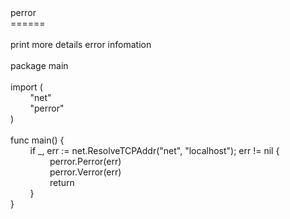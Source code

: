 <div>perror</div><div>======</div><div><br></div><div>print more details error infomation</div><div><br></div><div><div>package main</div><div><br></div><div>import (</div><div>&nbsp; &nbsp; &nbsp; &nbsp; "net"</div><div>&nbsp; &nbsp; &nbsp; &nbsp; "perror"</div><div>)</div><div><br></div><div>func main() {</div><div>&nbsp; &nbsp; &nbsp; &nbsp; if _, err := net.ResolveTCPAddr("net", "localhost"); err != nil {</div><div>&nbsp; &nbsp; &nbsp; &nbsp; &nbsp; &nbsp; &nbsp; &nbsp; perror.Perror(err)</div><div>&nbsp; &nbsp; &nbsp; &nbsp; &nbsp; &nbsp; &nbsp; &nbsp; perror.Verror(err)</div><div>&nbsp; &nbsp; &nbsp; &nbsp; &nbsp; &nbsp; &nbsp; &nbsp; return</div><div>&nbsp; &nbsp; &nbsp; &nbsp; }</div><div>}</div></div>
